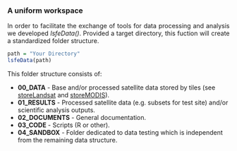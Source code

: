 ### A uniform workspace

<p align="justify">
In order to facilitate the exchange of tools for data processing and analysis we developed <i>lsfeData()</i>. Provided a target directory, this fuction will create a standardized folder structure.
</p>

```R
path = "Your Directory"
lsfeData(path)
```

<p align="justify">
This folder structure consists of:

* <b>00_DATA</b> - Base and/or processed satellite data stored by tiles (see <a href="">storeLandsat</a> and <a href="">storeMODIS</a>).
* <b>01_RESULTS</b> - Processed satellite data (e.g. subsets for test site) and/or scientific analysis outputs.
* <b>02_DOCUMENTS</b> - General documentation.
* <b>03_CODE</b> - Scripts (R or other).
* <b>04_SANDBOX</b> - Folder dedicated to data testing which is independent from the remaining data structure.

</p>
